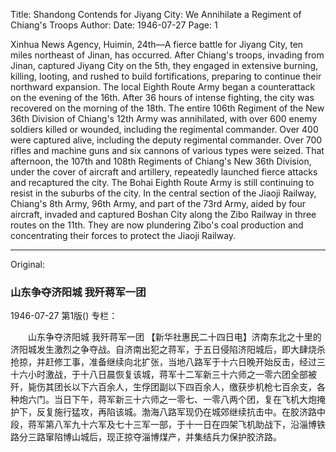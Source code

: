 Title: Shandong Contends for Jiyang City: We Annihilate a Regiment of Chiang's Troops
Author:
Date: 1946-07-27
Page: 1

Xinhua News Agency, Huimin, 24th—A fierce battle for Jiyang City, ten miles northeast of Jinan, has occurred. After Chiang's troops, invading from Jinan, captured Jiyang City on the 5th, they engaged in extensive burning, killing, looting, and rushed to build fortifications, preparing to continue their northward expansion. The local Eighth Route Army began a counterattack on the evening of the 16th. After 36 hours of intense fighting, the city was recovered on the morning of the 18th. The entire 106th Regiment of the New 36th Division of Chiang's 12th Army was annihilated, with over 600 enemy soldiers killed or wounded, including the regimental commander. Over 400 were captured alive, including the deputy regimental commander. Over 700 rifles and machine guns and six cannons of various types were seized. That afternoon, the 107th and 108th Regiments of Chiang's New 36th Division, under the cover of aircraft and artillery, repeatedly launched fierce attacks and recaptured the city. The Bohai Eighth Route Army is still continuing to resist in the suburbs of the city. In the central section of the Jiaoji Railway, Chiang's 8th Army, 96th Army, and part of the 73rd Army, aided by four aircraft, invaded and captured Boshan City along the Zibo Railway in three routes on the 11th. They are now plundering Zibo's coal production and concentrating their forces to protect the Jiaoji Railway.



<hr /> 

Original: 


### 山东争夺济阳城  我歼蒋军一团

1946-07-27
第1版()
专栏：

　　山东争夺济阳城
    我歼蒋军一团
    【新华社惠民二十四日电】济南东北之十里的济阳城发生激烈之争夺战。自济南出犯之蒋军，于五日侵陷济阳城后，即大肆烧杀抢掠，并赶修工事，准备继续向北扩张，当地八路军于十六日晚开始反击，经过三十六小时激战，于十八日晨恢复该城，蒋军十二军新三十六师之一零六团全部被歼，毙伤其团长以下六百余人，生俘团副以下四百余人，缴获步机枪七百余支，各种炮六门。当日下午，蒋军新三十六师之一零七、一零八两个团，复在飞机大炮掩护下，反复施行猛攻，再陷该城。渤海八路军现仍在城郊继续抗击中。在胶济路中段，蒋军第八军九十六军及七十三军一部，于十一日在四架飞机助战下，沿淄博铁路分三路窜陷博山城后，现正掠夺淄博煤产，并集结兵力保护胶济路。
